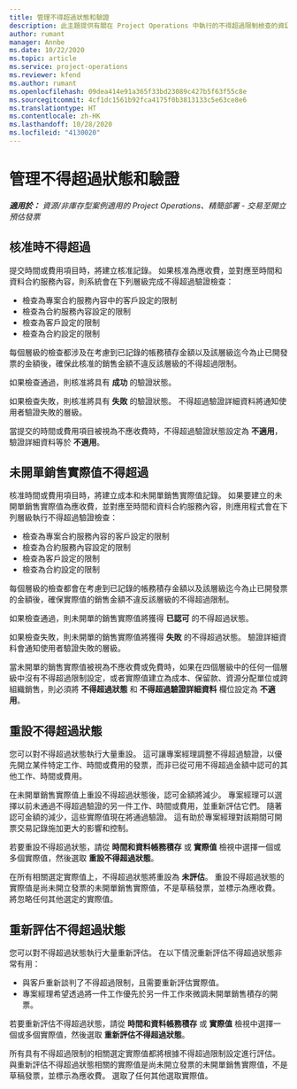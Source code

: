 ```yaml
---
title: 管理不得超過狀態和驗證
description: 此主題提供有關在 Project Operations 中執行的不得超過限制檢查的資訊。
author: rumant
manager: Annbe
ms.date: 10/22/2020
ms.topic: article
ms.service: project-operations
ms.reviewer: kfend
ms.author: rumant
ms.openlocfilehash: 09dea414e91a365f33bd23089c427b5f63f55c8e
ms.sourcegitcommit: 4cf1dc1561b92fca4175f0b3813133c5e63ce8e6
ms.translationtype: HT
ms.contentlocale: zh-HK
ms.lasthandoff: 10/28/2020
ms.locfileid: "4130020"
---
```

# <a name="manage-not-to-exceed-status-and-validations"></a>管理不得超過狀態和驗證 

_**適用於：** 資源/非庫存型案例適用的 Project Operations、精簡部署 - 交易至開立預估發票_

## <a name="not-to-exceed-on-approvals"></a>核准時不得超過

提交時間或費用項目時，將建立核准記錄。 如果核准為應收費，並對應至時間和資料合約服務內容，則系統會在下列層級完成不得超過驗證檢查：

  - 檢查為專案合約服務內容中的客戶設定的限制
  - 檢查為合約服務內容設定的限制
  - 檢查為客戶設定的限制
  - 檢查為合約設定的限制

每個層級的檢查都涉及在考慮到已記錄的帳務積存金額以及該層級迄今為止已開發票的金額後，確保此核准的銷售金額不違反該層級的不得超過限制。

如果檢查通過，則核准將具有 **成功** 的驗證狀態。

如果檢查失敗，則核准將具有 **失敗** 的驗證狀態。 不得超過驗證詳細資料將通知使用者驗證失敗的層級。

當提交的時間或費用項目被視為不應收費時，不得超過驗證狀態設定為 **不適用**，驗證詳細資料等於 **不適用**。

## <a name="not-to-exceed-on-unbilled-sales-actuals"></a>未開單銷售實際值不得超過

核准時間或費用項目時，將建立成本和未開單銷售實際值記錄。 如果要建立的未開單銷售實際值為應收費，並對應至時間和資料合約服務內容，則應用程式會在下列層級執行不得超過驗證檢查：

  - 檢查為專案合約服務內容的客戶設定的限制
  - 檢查為合約服務內容設定的限制
  - 檢查為客戶設定的限制
  - 檢查為合約設定的限制

每個層級的檢查都會在考慮到已記錄的帳務積存金額以及該層級迄今為止已開發票的金額後，確保實際值的銷售金額不違反該層級的不得超過限制。

如果檢查通過，則未開單的銷售實際值將獲得 **已認可** 的不得超過狀態。

如果檢查失敗，則未開單的銷售實際值將獲得 **失敗** 的不得超過狀態。 驗證詳細資料會通知使用者驗證失敗的層級。

當未開單的銷售實際值被視為不應收費或免費時，如果在四個層級中的任何一個層級中沒有不得超過限制設定，或者實際值建立為成本、保留款、資源分配單位或跨組織銷售，則必須將 **不得超過狀態** 和 **不得超過驗證詳細資料** 欄位設定為 **不適用**。

## <a name="reset-the-not-to-exceed-status"></a>重設不得超過狀態

您可以對不得超過狀態執行大量重設。 這可讓專案經理調整不得超過驗證，以優先開立某件特定工作、時間或費用的發票，而非已從可用不得超過金額中認可的其他工作、時間或費用。

在未開單銷售實際值上重設不得超過狀態後，認可金額將減少。 專案經理可以選擇以前未通過不得超過驗證的另一件工作、時間或費用，並重新評估它們。 隨著認可金額的減少，這些實際值現在將通過驗證。 這有助於專案經理對該期間可開票交易記錄施加更大的影響和控制。

若要重設不得超過狀態，請從 **時間和資料帳務積存** 或 **實際值** 檢視中選擇一個或多個實際值，然後選取 **重設不得超過狀態**。

在所有相關選定實際值上，不得超過狀態將重設為 **未評估**。 重設不得超過狀態的實際值是尚未開立發票的未開單銷售實際值，不是草稿發票，並標示為應收費。 將忽略任何其他選定的實際值。

## <a name="reevaluate-not-to-exceed-status"></a>重新評估不得超過狀態

您可以對不得超過狀態執行大量重新評估。 在以下情況重新評估不得超過狀態非常有用：

  - 與客戶重新談判了不得超過限制，且需要重新評估實際值。
  - 專案經理希望透過將一件工作優先於另一件工作來微調未開單銷售積存的開票。

若要重新評估不得超過狀態，請從 **時間和資料帳務積存** 或 **實際值** 檢視中選擇一個或多個實際值，然後選取 **重新評估不得超過狀態**。

所有具有不得超過限制的相關選定實際值都將根據不得超過限制設定進行評估。 與重新評估不得超過狀態相關的實際值是尚未開立發票的未開單銷售實際值，不是草稿發票，並標示為應收費。 選取了任何其他選取實際值。
